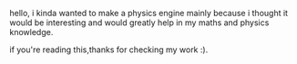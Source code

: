 hello, i kinda wanted to make a physics engine mainly because i thought it would be interesting and would greatly help in my maths and physics knowledge.

if you're reading this,thanks for checking my work :).